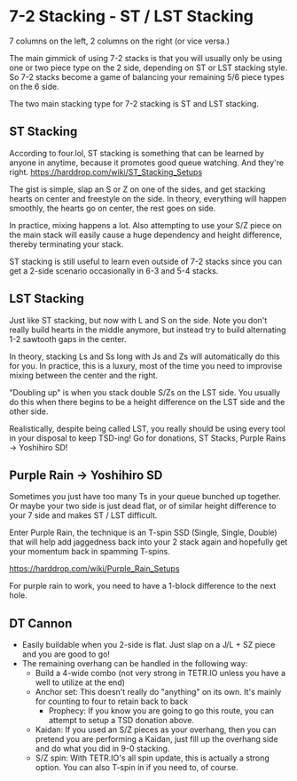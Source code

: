 # 7-2 Stacking - ST / LST Stacking
7 columns on the left, 2 columns on the right (or vice versa.)

The main gimmick of using 7-2 stacks is that you will usually only be using one or two piece type on the 2 side, depending on ST or LST stacking style.
So 7-2 stacks become a game of balancing your remaining 5/6 piece types on the 6 side.

The two main stacking type for 7-2 stacking is ST and LST stacking.


## ST Stacking

According to four.lol, ST stacking is something that can be learned by anyone in anytime, because it promotes good queue watching. And they're right.
https://harddrop.com/wiki/ST_Stacking_Setups


The gist is simple, slap an S or Z on one of the sides, and get stacking hearts on center and freestyle on the side.
In theory, everything will happen smoothly, the hearts go on center, the rest goes on side.

In practice, mixing happens a lot. Also attempting to use your S/Z piece on the main stack will easily cause a huge dependency and height difference, thereby terminating your stack.

ST stacking is still useful to learn even outside of 7-2 stacks since you can get a 2-side scenario occasionally in 6-3 and 5-4 stacks.

## LST Stacking
Just like ST stacking, but now with L and S on the side. Note you don't really build hearts in the middle anymore, but instead try to build alternating 1-2 sawtooth gaps in the center.

In theory, stacking Ls and Ss long with Js and Zs will automatically do this for you. In practice, this is a luxury, most of the time you need to improvise mixing between the center and the right.

"Doubling up" is when you stack double S/Zs on the LST side. You usually do this when there begins to be a height difference on the LST side and the other side.

Realistically, despite being called LST, you really should be using every tool in your disposal to keep TSD-ing! Go for donations, ST Stacks, Purple Rains -> Yoshihiro SD!

## Purple Rain -> Yoshihiro SD
Sometimes you just have too many Ts in your queue bunched up together. Or maybe your two side is just dead flat, or of similar height difference to your 7 side and makes ST / LST difficult.

Enter Purple Rain, the technique is an T-spin SSD (Single, Single, Double) that will help add jaggedness back into your 2 stack again and hopefully get your momentum back in spamming T-spins.

https://harddrop.com/wiki/Purple_Rain_Setups

For purple rain to work, you need to have a 1-block difference to the next hole.

## DT Cannon
- Easily buildable when you 2-side is flat. Just slap on a J/L + SZ piece and you are good to go!
- The remaining overhang can be handled in the following way:
    - Build a 4-wide combo (not very strong in TETR.IO unless you have a well to utilize at the end)
    - Anchor set: This doesn't really do "anything" on its own. It's mainly for counting to four to retain back to back
        - Prophecy: If you know you are going to go this route, you can attempt to setup a TSD donation above. 
    - Kaidan: If you used an S/Z pieces as your overhang, then you can pretend you are performing a Kaidan, just fill up the overhang side and do what you did in 9-0 stacking.
    - S/Z spin: With TETR.IO's all spin update, this is actually a strong option. You can also T-spin in if you need to, of course.